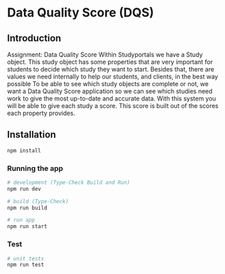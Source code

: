 # Data Quality Score (DQS)

## Introduction
Assignment: Data Quality Score
Within Studyportals we have a Study object. This study object has some properties that are very important for students to decide which study they want to start. Besides that, there are values we need internally to help our students, and clients, in the best way possible
To be able to see which study objects are complete or not, we want a Data Quality Score application so we can see which studies need work to give the most up-to-date and accurate data. With this system you will be able to give each study a score. This score is built out of the scores each property provides.

## Installation

```sh
npm install
```

### Running the app

```sh
# development (Type-Check Build and Run)
npm run dev

# build (Type-Check)
npm run build

# run app
npm run start

```

### Test

```sh
# unit tests
npm run test
```